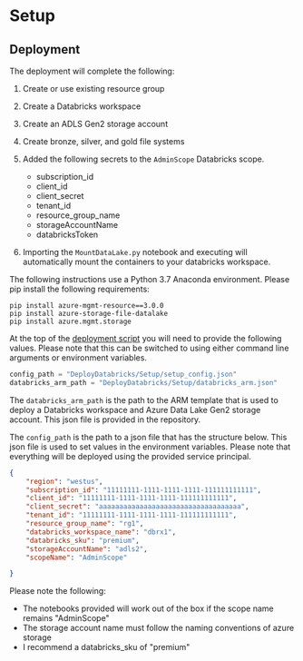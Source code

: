 # Setup


## Deployment

The deployment will complete the following:
1. Create or use existing resource group
1. Create a Databricks workspace
1. Create an ADLS Gen2 storage account
1. Create bronze, silver, and gold file systems
1. Added the following secrets to the `AdminScope` Databricks scope.
    - subscription_id 
    - client_id 
    - client_secret 
    - tenant_id 
    - resource_group_name 
    - storageAccountName 
    - databricksToken

1. Importing the `MountDataLake.py` notebook and executing will automatically mount the containers to your databricks workspace. 



The following instructions use a Python 3.7 Anaconda environment. Please pip install the following requirements:
```
pip install azure-mgmt-resource==3.0.0
pip install azure-storage-file-datalake
pip install azure.mgmt.storage
```


At the top of the [deployment script](DeployDatabricks/Setup/InfrastructureDeploy.py) you will need to provide the following values. Please note that this can be switched to using either command line arguments or environment variables. 
```python
config_path = "DeployDatabricks/Setup/setup_config.json"
databricks_arm_path = "DeployDatabricks/Setup/databricks_arm.json"
```

The `databricks_arm_path` is the path to the ARM template that is used to deploy a Databricks workspace and Azure Data Lake Gen2 storage account. This json file is provided in the repository. 


The `config_path` is the path to a json file that has the structure below. This json file is used to set values in the environment variables. Please note that everything will be deployed using the provided service principal. 
```json
{
    "region": "westus",
    "subscription_id": "11111111-1111-1111-1111-111111111111",
    "client_id": "11111111-1111-1111-1111-111111111111", 
    "client_secret": "aaaaaaaaaaaaaaaaaaaaaaaaaaaaaaaaaaa", 
    "tenant_id": "11111111-1111-1111-1111-111111111111",
    "resource_group_name": "rg1",
    "databricks_workspace_name": "dbrx1",
    "databricks_sku": "premium", 
    "storageAccountName": "adls2", 
    "scopeName": "AdminScope" 

}
```
Please note the following:
- The notebooks provided will work out of the box if the scope name remains "AdminScope"
- The storage account name must follow the naming conventions of azure storage
- I recommend a databricks_sku of "premium" 


